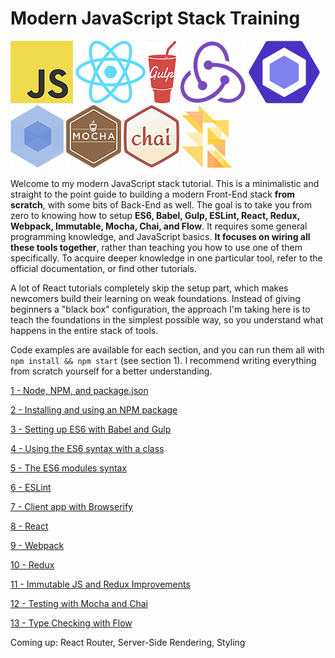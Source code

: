 # Modern JavaScript Stack Training

![JS](/img/js.png)
![React](/img/react.png)
![Gulp](/img/gulp.png)
![Redux](/img/redux.png)
![ESLint](/img/eslint.png)
![Webpack](/img/webpack.png)
![Mocha](/img/mocha.png)
![Chai](/img/chai.png)
![Flow](/img/flow.png)


Welcome to my modern JavaScript stack tutorial. This is a minimalistic and straight to the point guide to building a modern Front-End stack **from scratch**, with some bits of Back-End as well. The goal is to take you from zero to knowing how to setup **ES6, Babel, Gulp, ESLint, React, Redux, Webpack, Immutable, Mocha, Chai, and Flow**. It requires some general programming knowledge, and JavaScript basics. **It focuses on wiring all these tools together**, rather than teaching you how to use one of them specifically. To acquire deeper knowledge in one particular tool, refer to the official documentation, or find other tutorials.

A lot of React tutorials completely skip the setup part, which makes newcomers build their learning on weak foundations. Instead of giving beginners a "black box" configuration, the approach I'm taking here is to teach the foundations in the simplest possible way, so you understand what happens in the entire stack of tools.

Code examples are available for each section, and you can run them all with `npm install && npm start` (see section 1). I recommend writing everything from scratch yourself for a better understanding.

[1 - Node, NPM, and package.json](/1-npm-and-package-json)

[2 - Installing and using an NPM package](/2-packages)

[3 - Setting up ES6 with Babel and Gulp](/3-es6-babel-gulp)

[4 - Using the ES6 syntax with a class](/4-es6-syntax-class)

[5 - The ES6 modules syntax](/5-es6-modules-syntax)

[6 - ESLint](/6-eslint)

[7 - Client app with Browserify](/7-client-browserify)

[8 - React](/8-react)

[9 - Webpack](/9-webpack)

[10 - Redux](/10-redux)

[11 - Immutable JS and Redux Improvements](/11-immutable-redux-improvements)

[12 - Testing with Mocha and Chai](/12-testing-mocha-chai)

[13 - Type Checking with Flow](/13-flow)

Coming up: React Router, Server-Side Rendering, Styling
